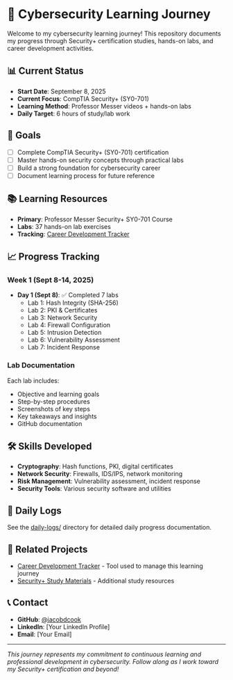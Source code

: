 # 🔐 Cybersecurity Learning Journey

Welcome to my cybersecurity learning journey! This repository documents my progress through Security+ certification studies, hands-on labs, and career development activities.

## 📊 Current Status

- **Start Date**: September 8, 2025
- **Current Focus**: CompTIA Security+ (SY0-701)
- **Learning Method**: Professor Messer videos + hands-on labs
- **Daily Target**: 6 hours of study/lab work

## 🎯 Goals

- [ ] Complete CompTIA Security+ (SY0-701) certification
- [ ] Master hands-on security concepts through practical labs
- [ ] Build a strong foundation for cybersecurity career
- [ ] Document learning process for future reference

## 📚 Learning Resources

- **Primary**: Professor Messer Security+ SY0-701 Course
- **Labs**: 37 hands-on lab exercises
- **Tracking**: [Career Development Tracker](https://github.com/jacobdcook/career-development-tracker)

## 📈 Progress Tracking

### Week 1 (Sept 8-14, 2025)
- **Day 1 (Sept 8)**: ✅ Completed 7 labs
  - Lab 1: Hash Integrity (SHA-256)
  - Lab 2: PKI & Certificates
  - Lab 3: Network Security
  - Lab 4: Firewall Configuration
  - Lab 5: Intrusion Detection
  - Lab 6: Vulnerability Assessment
  - Lab 7: Incident Response

### Lab Documentation
Each lab includes:
- Objective and learning goals
- Step-by-step procedures
- Screenshots of key steps
- Key takeaways and insights
- GitHub documentation

## 🛠️ Skills Developed

- **Cryptography**: Hash functions, PKI, digital certificates
- **Network Security**: Firewalls, IDS/IPS, network monitoring
- **Risk Management**: Vulnerability assessment, incident response
- **Security Tools**: Various security software and utilities

## 📝 Daily Logs

See the [daily-logs/](daily-logs/) directory for detailed daily progress documentation.

## 🔗 Related Projects

- [Career Development Tracker](https://github.com/jacobdcook/career-development-tracker) - Tool used to manage this learning journey
- [Security+ Study Materials](https://github.com/jacobdcook/security-plus-resources) - Additional study resources

## 📞 Contact

- **GitHub**: [@jacobdcook](https://github.com/jacobdcook)
- **LinkedIn**: [Your LinkedIn Profile]
- **Email**: [Your Email]

---

*This journey represents my commitment to continuous learning and professional development in cybersecurity. Follow along as I work toward my Security+ certification and beyond!*
